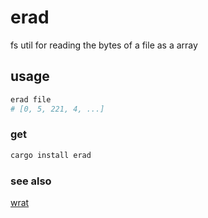 # erad

fs util for reading the bytes of a file as a array

## usage

```bash
erad file
# [0, 5, 221, 4, ...]
```

### get

```bash
cargo install erad
```

### see also

[wrat](https://github.com/bend-n/wrat)

